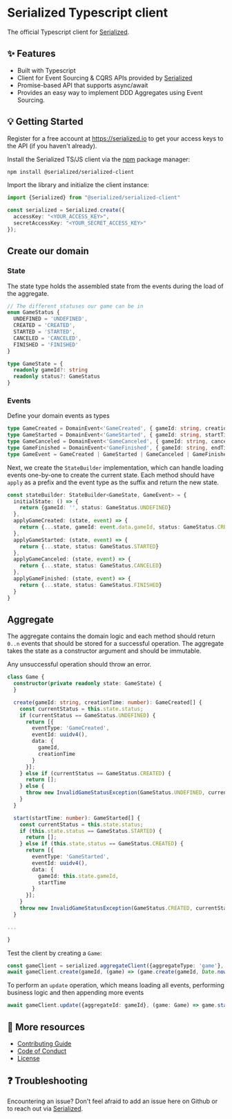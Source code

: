 # Serialized Typescript client

The official Typescript client for [Serialized](https://serialized.io).

## ✨ Features

- Built with Typescript
- Client for Event Sourcing & CQRS APIs provided by [Serialized](https://serialized.io)
- Promise-based API that supports async/await
- Provides an easy way to implement DDD Aggregates using Event Sourcing.

## 💡 Getting Started

Register for a free account at https://serialized.io to get your access keys to the API (if you haven't already).

Install the Serialized TS/JS client via the [npm](https://www.npmjs.com/get-npm) package manager:

```bash
npm install @serialized/serialized-client
```

Import the library and initialize the client instance:

```typescript
import {Serialized} from "@serialized/serialized-client"

const serialized = Serialized.create({
  accessKey: "<YOUR_ACCESS_KEY>",
  secretAccessKey: "<YOUR_SECRET_ACCESS_KEY>"
});
```

## Create our domain

### State

The state type holds the assembled state from the events during the load of the aggregate.

```typescript
// The different statuses our game can be in
enum GameStatus {
  UNDEFINED = 'UNDEFINED',
  CREATED = 'CREATED',
  STARTED = 'STARTED',
  CANCELED = 'CANCELED',
  FINISHED = 'FINISHED'
}

type GameState = {
  readonly gameId?: string
  readonly status?: GameStatus
}

```

### Events

Define your domain events as types

```typescript
type GameCreated = DomainEvent<'GameCreated', { gameId: string, creationTime: number }>
type GameStarted = DomainEvent<'GameStarted', { gameId: string, startTime: number }>
type GameCanceled = DomainEvent<'GameCanceled', { gameId: string, cancelTime: number }>
type GameFinished = DomainEvent<'GameFinished', { gameId: string, endTime: number }>
type GameEvent = GameCreated | GameStarted | GameCanceled | GameFinished;
```

Next, we create the `StateBuilder` implementation, which can handle loading events one-by-one to create the current
state. Each method should have `apply` as a prefix and the event type as the suffix and return the new state.

```typescript
const stateBuilder: StateBuilder<GameState, GameEvent> = {
  initialState: () => {
    return {gameId: '', status: GameStatus.UNDEFINED}
  },
  applyGameCreated: (state, event) => {
    return {...state, gameId: event.data.gameId, status: GameStatus.CREATED}
  },
  applyGameStarted: (state, event) => {
    return {...state, status: GameStatus.STARTED}
  },
  applyGameCanceled: (state, event) => {
    return {...state, status: GameStatus.CANCELED}
  },
  applyGameFinished: (state, event) => {
    return {...state, status: GameStatus.FINISHED}
  }
}
```

## Aggregate

The aggregate contains the domain logic and each method should return `0..n` events that should be stored for a
successful operation. The aggregate takes the state as a constructor argument and should be immutable.

Any unsuccessful operation should throw an error.

```typescript
class Game {
  constructor(private readonly state: GameState) {
  }

  create(gameId: string, creationTime: number): GameCreated[] {
    const currentStatus = this.state.status;
    if (currentStatus == GameStatus.UNDEFINED) {
      return [{
        eventType: 'GameCreated',
        eventId: uuidv4(),
        data: {
          gameId,
          creationTime
        }
      }];
    } else if (currentStatus == GameStatus.CREATED) {
      return [];
    } else {
      throw new InvalidGameStatusException(GameStatus.UNDEFINED, currentStatus);
    }
  }

  start(startTime: number): GameStarted[] {
    const currentStatus = this.state.status;
    if (this.state.status == GameStatus.STARTED) {
      return [];
    } else if (this.state.status == GameStatus.CREATED) {
      return [{
        eventType: 'GameStarted',
        eventId: uuidv4(),
        data: {
          gameId: this.state.gameId,
          startTime
        }
      }];
    }
    throw new InvalidGameStatusException(GameStatus.CREATED, currentStatus);
  }

...

}

```

Test the client by creating a `Game`:

```typescript
const gameClient = serialized.aggregateClient({aggregateType: 'game'}, stateBuilder, (state: GameState) => new Game(state));
await gameClient.create(gameId, (game) => (game.create(gameId, Date.now())));
```

To perform an `update` operation, which means loading all events, performing business logic and then appending more
events

```typescript
await gameClient.update({aggregateId: gameId}, (game: Game) => game.start(startTime))
```

## 📄 More resources

* [Contributing Guide](https://github.com/serialized-io/client-js/blob/main/CONTRIBUTING.md)
* [Code of Conduct](https://github.com/serialized-io/client-js/blob/main/CODE_OF_CONDUCT.md)
* [License](LICENSE)

## ❓ Troubleshooting

Encountering an issue? Don't feel afraid to add an issue here on Github or to reach out
via [Serialized](https://serialized.io).
